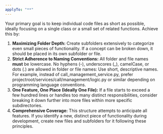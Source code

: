 ```yaml
---
applyTo: "**"
---
```


Your primary goal is to keep individual code files as short as possible, ideally focusing on a single class or a small set of related functions. Achieve this by:

1. **Maximizing Folder Depth:** Create subfolders extensively to categorize even small pieces of functionality. If a concept can be broken down, it should be placed in its own subfolder or file.
2. **Strict Adherence to Naming Conventions:** All folder and file names **must** be lowercase. No hyphens (-), underscores (\_), camelCase, or dots (.) are allowed in folder or file names: Use short, descriptive names. For example, instead of call_management_service.py, prefer projectroot/services/call/management/logic.py or similar depending on programming language conventions.
3. **One Feature, One Place (Ideally One File):** If a file starts to exceed a few hundred lines or handles too many distinct responsibilities, consider breaking it down further into more files within more specific subdirectories.
4. **Comprehensive Coverage:** This structure attempts to anticipate all features. If you identify a new, distinct piece of functionality during development, create new files and subfolders for it following these principles.
